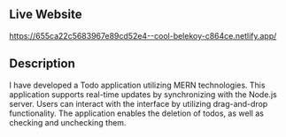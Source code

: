 ## Live Website
https://655ca22c5683967e89cd52e4--cool-belekoy-c864ce.netlify.app/

## Description
I have developed a Todo application utilizing MERN technologies.
This application supports real-time updates by synchronizing with
the Node.js server. Users can interact with the interface by 
utilizing drag-and-drop functionality. The application enables
the deletion of todos, as well as checking and unchecking them.
